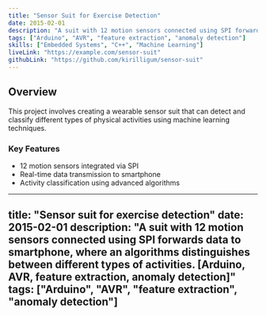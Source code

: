```yaml
---
title: "Sensor Suit for Exercise Detection"
date: 2015-02-01
description: "A suit with 12 motion sensors connected using SPI forwards data to smartphone, where algorithms distinguish between different types of activities."
tags: ["Arduino", "AVR", "feature extraction", "anomaly detection"]
skills: ["Embedded Systems", "C++", "Machine Learning"]
liveLink: "https://example.com/sensor-suit"
githubLink: "https://github.com/kirilligum/sensor-suit"
---
```


## Overview

This project involves creating a wearable sensor suit that can detect and classify different types of physical activities using machine learning techniques.

### Key Features
- 12 motion sensors integrated via SPI
- Real-time data transmission to smartphone
- Activity classification using advanced algorithms
---
title: "Sensor suit for exercise detection"
date: 2015-02-01
description: "A suit with 12 motion sensors connected using SPI forwards data to smartphone, where an algorithms distinguishes between different types of activities. [Arduino, AVR, feature extraction, anomaly detection]"
tags: ["Arduino", "AVR", "feature extraction", "anomaly detection"]
---
